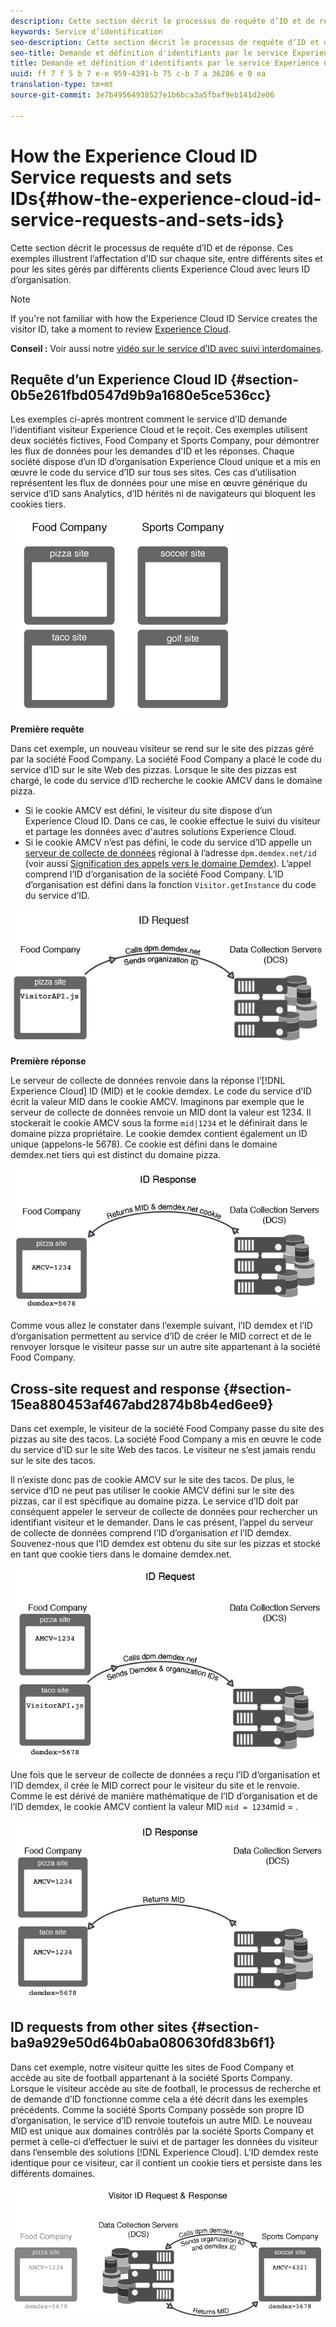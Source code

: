 ```yaml
---
description: Cette section décrit le processus de requête d’ID et de réponse. Ces exemples illustrent l’affectation d’ID sur chaque site, entre différents sites et pour les sites gérés par différents clients Experience Cloud avec leurs ID d’organisation.
keywords: Service d’identification
seo-description: Cette section décrit le processus de requête d’ID et de réponse. Ces exemples illustrent l’affectation d’ID sur chaque site, entre différents sites et pour les sites gérés par différents clients Experience Cloud avec leurs ID d’organisation.
seo-title: Demande et définition d'identifiants par le service Experience Cloud ID
title: Demande et définition d'identifiants par le service Experience Cloud ID
uuid: ff 7 f 5 b 7 e-e 959-4391-b 75 c-b 7 a 36286 e 0 ea
translation-type: tm+mt
source-git-commit: 3e7b49564938527e1b6bca3a5fbaf9eb141d2e06

---
```



# How the Experience Cloud ID Service requests and sets IDs{#how-the-experience-cloud-id-service-requests-and-sets-ids}

Cette section décrit le processus de requête d’ID et de réponse. Ces exemples illustrent l’affectation d’ID sur chaque site, entre différents sites et pour les sites gérés par différents clients Experience Cloud avec leurs ID d’organisation.

>[!NOTE]
>
>If you&#39;re not familiar with how the Experience Cloud ID Service creates the visitor ID, take a moment to review [Experience Cloud](../introduction/cookies.md).

**Conseil :** Voir aussi notre [ vidéo sur le service d’ID avec suivi interdomaines](https://helpx.adobe.com/marketing-cloud-core/kb/MCID/CrossDomain.html).

## Requête d’un Experience Cloud ID {#section-0b5e261fbd0547d9b9a1680e5ce536cc}

Les exemples ci-après montrent comment le service d’ID demande l’identifiant visiteur Experience Cloud et le reçoit. Ces exemples utilisent deux sociétés fictives, Food Company et Sports Company, pour démontrer les flux de données pour les demandes d&#39;ID et les réponses. Chaque société dispose d’un ID d’organisation Experience Cloud unique et a mis en œuvre le code du service d’ID sur tous ses sites. Ces cas d’utilisation représentent les flux de données pour une mise en œuvre générique du service d’ID sans Analytics, d’ID hérités ni de navigateurs qui bloquent les cookies tiers.

![](assets/sample_sites.png)

**Première requête**

Dans cet exemple, un nouveau visiteur se rend sur le site des pizzas géré par la société Food Company. La société Food Company a placé le code du service d’ID sur le site Web des pizzas. Lorsque le site des pizzas est chargé, le code du service d’ID recherche le cookie AMCV dans le domaine pizza.

* Si le cookie AMCV est défini, le visiteur du site dispose d’un Experience Cloud ID. Dans ce cas, le cookie effectue le suivi du visiteur et partage les données avec d&#39;autres solutions Experience Cloud.
* Si le cookie AMCV n’est pas défini, le code du service d’ID appelle un [serveur de collecte de données](https://marketing.adobe.com/resources/help/en_US/aam/?f=c_compcollect.html) régional à l’adresse `dpm.demdex.net/id` (voir aussi [Signification des appels vers le domaine Demdex](https://marketing.adobe.com/resources/help/en_US/aam/demdex-calls.html)). L’appel comprend l’ID d’organisation de la société Food Company. L’ID d’organisation est défini dans la fonction `Visitor.getInstance` du code du service d’ID.

![](assets/request1.png)

**Première réponse**

Le serveur de collecte de données renvoie dans la réponse l’[!DNL Experience Cloud] ID (MID) et le cookie demdex. Le code du service d’ID écrit la valeur MID dans le cookie AMCV. Imaginons par exemple que le serveur de collecte de données renvoie un MID dont la valeur est 1234. Il stockerait le cookie AMCV sous la forme `mid|1234` et le définirait dans le domaine pizza propriétaire. Le cookie demdex contient également un ID unique (appelons-le 5678). Ce cookie est défini dans le domaine demdex.net tiers qui est distinct du domaine pizza.

![](assets/response1.png)

Comme vous allez le constater dans l’exemple suivant, l’ID demdex et l’ID d’organisation permettent au service d’ID de créer le MID correct et de le renvoyer lorsque le visiteur passe sur un autre site appartenant à la société Food Company.

## Cross-site request and response {#section-15ea880453af467abd2874b8b4ed6ee9}

Dans cet exemple, le visiteur de la société Food Company passe du site des pizzas au site des tacos. La société Food Company a mis en œuvre le code du service d’ID sur le site Web des tacos. Le visiteur ne s’est jamais rendu sur le site des tacos.

Il n’existe donc pas de cookie AMCV sur le site des tacos. De plus, le service d’ID ne peut pas utiliser le cookie AMCV défini sur le site des pizzas, car il est spécifique au domaine pizza. Le service d’ID doit par conséquent appeler le serveur de collecte de données pour rechercher un identifiant visiteur et le demander. Dans le cas présent, l’appel du serveur de collecte de données comprend l’ID d’organisation *et* l’ID demdex. Souvenez-nous que l’ID demdex est obtenu du site sur les pizzas et stocké en tant que cookie tiers dans le domaine demdex.net.

![](assets/request2.png)

Une fois que le serveur de collecte de données a reçu l’ID d’organisation et l’ID demdex, il crée le MID correct pour le visiteur du site et le renvoie. Comme le est dérivé de manière mathématique de l’ID d’organisation et de l’ID demdex, le cookie AMCV contient la valeur MID `mid = 1234`mid = .

![](assets/response2.png)

## ID requests from other sites {#section-ba9a929e50d64b0aba080630fd83b6f1}

Dans cet exemple, notre visiteur quitte les sites de Food Company et accède au site de football appartenant à la société Sports Company. Lorsque le visiteur accède au site de football, le processus de recherche et de demande d’ID fonctionne comme cela a été décrit dans les exemples précédents. Comme la société Sports Company possède son propre ID d’organisation, le service d’ID renvoie toutefois un autre MID. Le nouveau MID est unique aux domaines contrôlés par la société Sports Company et permet à celle-ci d’effectuer le suivi et de partager les données du visiteur dans l’ensemble des solutions [!DNL Experience Cloud]. L’ID demdex reste identique pour ce visiteur, car il contient un cookie tiers et persiste dans les différents domaines.

![](assets/req_resp.png)

